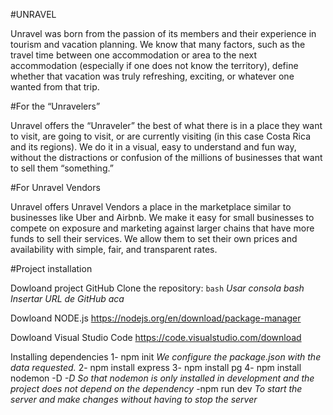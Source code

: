 
#UNRAVEL

Unravel was born from the passion of its members and their experience in tourism and vacation planning. We know that many factors, such as the travel time between one accommodation or area to the next accommodation (especially if one does not know the territory), define whether that vacation was truly refreshing, exciting, or whatever one wanted from that trip.

#For the “Unravelers”

Unravel offers the “Unraveler” the best of what there is in a place they want to visit, are going to visit, or are currently visiting (in this case Costa Rica and its regions). We do it in a visual, easy to understand and fun way, without the distractions or confusion of the millions of businesses that want to sell them “something.”

#For Unravel Vendors

Unravel offers Unravel Vendors a place in the marketplace similar to businesses like Uber and Airbnb. We make it easy for small businesses to compete on exposure and marketing against larger chains that have more funds to sell their services. We allow them to set their own prices and availability with simple, fair, and transparent rates.

#Project installation

Dowloand project GitHub
Clone the repository:
`bash` _Usar consola bash_
_Insertar URL de GitHub aca_

Dowloand NODE.js
https://nodejs.org/en/download/package-manager

Dowloand Visual Studio Code
https://code.visualstudio.com/download

Installing dependencies
1- npm init _We configure the package.json with the data requested._
2- npm install express
3- npm install pg
4- npm install nodemon -D _-D So that nodemon is only installed in development and the project does not depend on the dependency_
-npm run dev _To start the server and make changes without having to stop the server_

